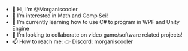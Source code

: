 - 👋 Hi, I’m @Morganiscooler
- 👀 I’m interested in Math and Comp Sci!
- 🌱 I’m currently learning how to use C# to program in WPF and Unity Engine
- 💞️ I’m looking to collaborate on video game/software related projects!
- 📫 How to reach me:
  👉 Discord: morganiscooler
 

<!---
Morganiscooler/Morganiscooler is a ✨ special ✨ repository because its `README.md` (this file) appears on your GitHub profile.
You can click the Preview link to take a look at your changes.
--->
